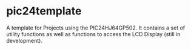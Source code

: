 pic24template
=============

A template for Projects using the PIC24HJ64GP502.
It contains a set of utility functions as well as functions to access the LCD Display (still in development).
